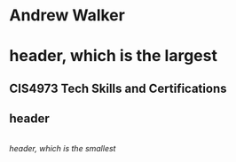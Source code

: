 # Andrew Walker<h1> header, which is the largest
## CIS4973 Tech Skills and Certifications<h2> header
###### <h6> header, which is the smallest
